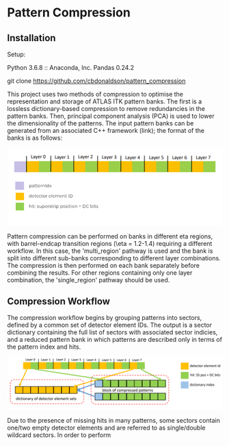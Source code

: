 # Pattern Compression
## Installation

Setup:

Python 3.6.8 :: Anaconda, Inc.
Pandas 0.24.2

git clone https://github.com/cbdonaldson/pattern_compression

This project uses two methods of compression to optimise the representation and storage of ATLAS ITK pattern banks. The first is a lossless dictionary-based compression to remove redundancies in the pattern banks. Then, principal component analysis (PCA) is used to lower the dimensionality of the patterns. The input pattern banks can be generated from an associated C++ framework (link); the format of the banks is as follows:


![](https://github.com/cbdonaldson/pattern_compression/blob/master/images/pattern_format.png)


Pattern compression can be performed on banks in different eta regions, with barrel-endcap transition regions (\eta = 1.2-1.4) requiring a different workflow. In this case, the 'multi_region' pathway is used and the bank is split into different sub-banks corresponding to different layer combinations. The compression is then performed on each bank separately before combining the results. For other regions containing only one layer combination, the 'single_region' pathway should be used.

## Compression Workflow

The compression workflow begins by grouping patterns into sectors, defined by a common set of detector element IDs. The output is a sector dictionary containing the full list of sectors with associated sector indicies, and a reduced pattern bank in which patterns are described only in terms of the pattern index and hits.

![](https://github.com/cbdonaldson/pattern_compression/blob/master/images/dictionary_compression.png)

Due to the presence of missing hits in many patterns, some sectors contain one/two empty detector elements and are referred to as single/double wildcard sectors. In order to perform 









